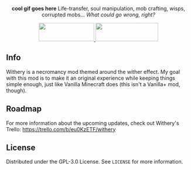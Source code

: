 <p align="center">
<b>cool gif goes here</b>
Life-transfer, soul manipulation, mob crafting, wisps, corrupted mobs...
<i>What could go wrong, right?</i>
</p>
<p align="center">
  <a title="Fabric API" href="https://github.com/FabricMC/fabric">
    <img src="https://i.imgur.com/Ol1Tcf8.png" width="151" height="50" />
  </a>
  <a title="Fabric Language Kotlin" href="https://github.com/FabricMC/fabric-language-kotlin" target="_blank" rel="noopener noreferrer">
    <img src="https://i.imgur.com/c1DH9VL.png" width="171" height="50" />
  </a>
</p>

## Info
Withery is a necromancy mod themed around the wither effect.
My goal with this mod is to make it an original experience while keeping things simple enough, just like Vanilla Minecraft does (this isn't a Vanilla+ mod, though).

## Roadmap
For more information about the upcoming updates, check out Withery's Trello: https://trello.com/b/eu0KzETF/withery

## License
Distributed under the GPL-3.0 License. See `LICENSE` for more information.
